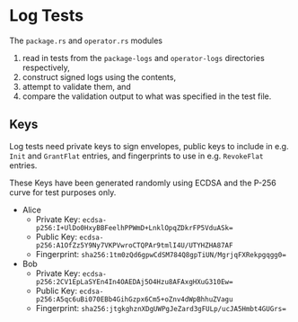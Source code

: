 # Log Tests

The `package.rs` and `operator.rs` modules

1. read in tests from the `package-logs` and `operator-logs` directories respectively,
2. construct signed logs using the contents,
3. attempt to validate them, and
4. compare the validation output to what was specified in the test file.

## Keys

Log tests need private keys to sign envelopes,
public keys to include in e.g. `Init` and `GrantFlat` entries,
and fingerprints to use in e.g. `RevokeFlat` entries.

These Keys have been generated randomly using ECDSA and the P-256 curve for test purposes only.

* Alice
  * Private Key: `ecdsa-p256:I+UlDo0HxyBBFeelhPPWmD+LnklOpqZDkrFP5VduASk=`
  * Public Key: `ecdsa-p256:A1OfZz5Y9Ny7VKPVwroCTQPAr9tmlI4U/UTYHZHA87AF`
  * Fingerprint: `sha256:1tm0zQd6gpwCdSM784Q8gpTiUN/MgrjqFXRekpgqgg0=`
* Bob
  * Private Key: `ecdsa-p256:2CV1EpLaSYEn4In4OAEDAj5O4Hzu8AFAxgHXuG310Ew=`
  * Public Key: `ecdsa-p256:A5qc6uBi070EBb4GihGzpx6Cm5+oZnv4dWpBhhuZVagu`
  * Fingerprint: `sha256:jtgkghznXDgUWPgJeZard3gFULp/ucJA5Hmbt4GUGrs=`
